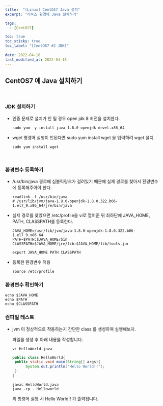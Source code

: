 ```yaml
---
title:  "[Linux] CentOS7 Java 설치"
excerpt: "리눅스 환경에 Java 설치하기"

tags:
  - [CentOS7]

toc: true
toc_sticky: true
toc_label: "[CentOS7 #2 JDK]"
 
date: 2022-04-18
last_modified_at: 2022-04-18
---
```


## CentOS7 에 Java 설치하기
<br>


### JDK 설치하기
- 인증 문제로 설치가 안 될 경우 open jdk 8 버전을 설치한다.
  
  ```console
  sudo yum -y install java-1.8.0-openjdk-devel.x86_64
  ```

- wget 명령어 실행이 안된다면 sudo yum install wget 을 입력하려 wget 설치.
  
  ```console
  sudo yum install wget
  ```

<br>

### 환경변수 등록하기
- /usr/bin/java 경로에 심볼릭링크가 걸려있기 때문에 실제 경로를 찾아서 환경변수에 등록해주어야 한다.


  ```console
  readlink -f /usr/bin/java
  # /usr/lib/jvm/java-1.8.0-openjdk-1.8.0.322.b06-1.el7_9.x86_64/jre/bin/java
  ```
  

- 실제 경로를 찾았으면 /etc/profile을 vi로 열어준 뒤 최하단에 JAVA_HOME, PATH, CLASSPATH를 등록한다.
  
  ```console
  JAVA_HOME=/usr/lib/jvm/java-1.8.0-openjdk-1.8.0.322.b06-1.el7_9.x86_64
  PATH=$PATH:$JAVA_HOME/bin
  CLASSPATH=$JAVA_HOME/jre/lib:$JAVA_HOME/lib/tools.jar

  export JAVA_HOME PATH CLASSPATH
  ```

- 등록한 환경변수 적용

  ```console
  source /etc/profile
  ```


### 환경변수 확인하기
  
  ```console
  echo $JAVA_HOME
  echo $PATH
  echo $CLASSPATH
  ```

### 컴파일 테스트
- jvm 이 정상적으로 작동하는지 간단한 class 를 생성하여 실행해보자.
  
  파일을 생성 후 아래 내용을 작성합니다.
  
  ```console
  vi HelloWorld.java
  ```
  
  ```java
  public class HelloWorld{
   public static void main(String[] args){
        System.out.println("Hello World!!");
   }
  }
  ```

  ```console
  javac HelloWorld.java
  java -cp . Helloworld
  ```

  위 명령어 실행 시 Hello World!! 가 출력됩니다.




